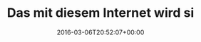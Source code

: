 ---
retweeted: false
source: <a href="http://getfalcon.pro" rel="nofollow">Falcon Pro Material</a>
entities:
  hashtags: []
  symbols: []
  user_mentions:
  - name: blaue_flecken
    screen_name: blaue_flecken
    indices:
    - '86'
    - '100'
    id_str: '1249289894146514946'
    id: '1249289894146514946'
  urls: []
display_text_range:
- '0'
- '121'
favorite_count: '6'
id_str: '706583159576649729'
truncated: false
retweet_count: '0'
id: '706583159576649729'
created_at: Sun Mar 06 20:52:07 +0000 2016
favorited: false
full_text: Das mit diesem Internet wird sich nicht durchsetzen. Ich glaube ich mache
  einfach mit [@blaue_flecken](https://twitter.com/blaue_flecken) eine Wirtschaft
  auf.
lang: de
tags:
- pesos:twitter
date: '2016-03-06T20:52:07+00:00'
src: https://twitter.com/bascht/status/706583159576649729
original_url: https://twitter.com/bascht/status/706583159576649729
type: twitter_tweet
text: Das mit diesem Internet wird sich nicht durchsetzen. Ich glaube ich mache einfach
  mit [@blaue_flecken](https://twitter.com/blaue_flecken) eine Wirtschaft auf.
title: Das mit diesem Internet wird si

---